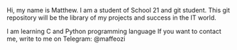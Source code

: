 Hi, my name is Matthew.
I am a student of School 21 and git student.
This git repository will be the library of my projects and success in the IT world.

I am learning C and Python programming language
If you want to contact me, write to me on Telegram: @maffeozi
